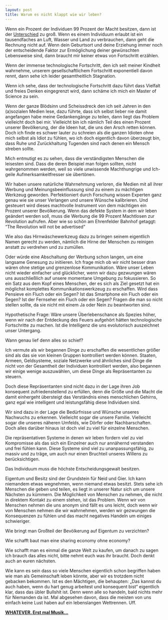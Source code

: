 ```yaml
---
layout: post
title: Warum es nicht klappt wie wir leben?
---
```


Wenn ein Prozent der Individuen 99 Prozent der Macht besitzen, dann ist der <a href="https://de.wikipedia.org/wiki/Verm%C3%B6gensverteilung" target="_blank">Unterschied</a> zu groß. Wenn es einem Individuum erlaubt ist ein tausendfaches an Luft, Wasser und Land zu verbrauchen, dann geht die Rechnung nicht auf. Wenn dein Geburtsort und deine Erziehung immer noch der entscheidende Faktor zur Ermöglichung deiner gewünschten Lebensweise sind, dann braucht mir keiner etwas von Fortschritt erzählen.

Wenn der immense technologische Fortschritt, den ich seit meiner Kindheit wahrnehme, unserem gesellschaftlichem Fortschritt exponentiell davon rennt, dann sehe ich leider gesamtheitlich Stagnation.

Wenn ich sehe, dass der technologische Fortschritt dazu führt dass Vielfalt und freies Denken eingegrenzt wird, dann schäme ich mich ein Master of Science zu sein.

Wenn der ganze Blödsinn und Scheissdreck den ich seit Jahren in den (a)sozialen Medien lese, dazu führte, dass ich selbst lieber nie damit angefangen habe meine Gedankengänge zu teilen, dann liegt das Problem vielleicht doch bei mir. Vielleicht bin ich nämlich Teil des einen Prozent unserer Bevölkerung, der die Ideen hat, die uns den Arsch retten können. Doch ich finde es schwer lauter zu schreien als die ganzen Idioten ohne mich selbst als Idiot zu fühlen, wo ich doch eigentlich davon überzeugt bin, dass Ruhe und Zurückhaltung Tugenden sind nach denen ein Mensch streben sollte.

Mich entmutigt es zu sehen, dass die verständigsten Menschen die leisesten sind. Dass die deren Beispiel man folgen sollten, nicht wahrgenommen werden, weil so viele unwissende Machthungrige und Ich-geile Aufmerksamkeitfresser sie übertönen.

Wir haben unsere natürliche Wahrnehmung verloren, die Medien mit all ihrer Werbung und Meinungsbeeinflussung sind zu einem zu mächtigen Werkzeug geworden. Perfektioniert durch Forschung wissen Experten ganz genau wie sie unser Verlangen und unsere  Wünsche kalibrieren. Und gesteuert wird dieses machtvolle Instrument von dem mächtigen ein Prozent unserer Bevölkerung. Wenn das defekte System in dem wir leben geändert werden soll, muss die Werbung die 99 Prozent Machtlosen zur Revolution aufrufen. Aber wie so schön am Ehrenfelder Bahnhof getaggt: “The Revolution will not be advertised”

Wie also das Hirnwäschewerkzeug dazu zu bringen seinem eigentlich Namen gerecht zu werden, nämlich die Hirne der Menschen zu reinigen anstatt zu verdrehen und zu zumüllen.

Oder würde eine Abschaltung der Werbung schon langen, um eine langsame Genesung zu initiieren. Ich frage mich ob wir nicht besser dran wären ohne stetige und grenzenlose Kommunikation. Wäre unser Leben nicht wieder einfacher und glücklicher, wenn wir dazu gezwungen wären uns ausschließlich auf unsere momentane Umgebung zu fokussieren. So ein Satz aus dem Kopf eines Menschen, der es sich als Ziel gesetzt hat ein möglichst komplettes Kommunikationswerkzeug zu erschaffen. Wird dass Pensieve ein Fluch oder ein Segen? Ist das Smartphone ein Fluch oder ein Segen? Ist der Fernseher ein Fluch oder ein Segen? Fragen die man so nicht stellen sollte, da sie nicht mit einem Ja oder Nein zu beantworten sind.

Hypothetische Frage: Wäre unsere Überlebenschance als Spezies höher, wenn wir nach der Entdeckung des Feuers aufgehört hätten technologische Fortschritte zu machen. Ist die Intelligenz die uns evolutorisch auszeichnet unser Untergang.

Wann genau lief denn alles so schief?

Ich vermute als wir begannen Dinge zu erschaffen die wesentlichen größer sind als das sie von kleinen Gruppen kontrolliert werden können. Staaten, Armeen, Geldsysteme, soziale Netzwerke und ähnliches sind Dinge die nicht von der Gesamtheit der Individuen kontrolliert werden, also begannen wir einige wenige auszuwählen, um diese Dinge als Repräsentanten zu steuern.

Doch diese Repräsentanten sind nicht dazu in der Lage ihren Job konsequent zufriedenstellend zu erfüllen, denn die Größe und die Macht die damit einhergeht übersteigt das Verständnis eines menschlichen Gehirns, ganz egal wie intelligent und leistungsfähig diese Individuen sind.

Wir sind dazu in der Lage die Bedürfnisse und Wünsche unseres Nachwuchs zu erkennen. Vielleicht sogar die unsere Familie. Vielleicht sogar die unseres näheren Umfelds, wie Dörfer oder Nachbarschaften. Doch alles darüber hinaus ist doch viel zu viel für einzelne Menschen.

Die repräsentativen Systeme in denen wir leben fordern viel zu viel Kompromisse als das sich ein Einzelner auch nur annähernd verstanden und frei fühlen kann. Diese Systeme sind viel zu unanpassungsfähig, zu massiv und zu träge, um auch nur einen Bruchteil unseres Willens zu berücksichtigen.

Das Individuum muss die höchste Entscheidungsgewalt besitzen.

Eigentum und Besitz sind der Grundstein für Neid und Gier. Ich kann niemandem etwas wegnehmen, wenn niemand etwas besitzt. Stets sehe ich Menschen die geben und teilen, es liegt in unserer Natur sich um unsere Nächsten zu kümmern. Die Möglichkeit von Menschen zu nehmen, die nicht in direktem Kontakt zu einem stehen, ist das Problem. Wenn wir von Menschen nehmen die uns anonym sind fällt es uns leicht, doch wenn wir von Menschen nehmen die wir wahrnehmen, werden wir gezwungen die Konsequenzen zu fühlen und das macht negatives Handeln um einiges schwieriger.

Wie bringt man Großteil der Bevölkerung auf Eigentum zu verzichten?

Wie schafft baut man eine sharing economy ohne economy?

Wie schafft man es einmal die ganze Welt zu kaufen, um danach zu sagen ich brauch das alles nicht, bitte nehmt euch was ihr braucht. Doch denkt auch an euren nächsten.

Wie kann es sein dass so viele Menschen eigentlich schon begriffen haben wie man als Gemeinschaft leben könnte, aber wir es trotzdem nicht gebacken bekommen. Ist es den Mächtigen, die behaupten: „Das kannst du auch haben, wenn du hart genug arbeitest und konsequent bist“ eigentlich klar, dass das übler Bullshit ist. Denn wenn alle so handeln, bald nichts mehr für Niemanden da ist. Mal abgesehen davon, dass die meisten von uns einfach keine Lust haben auf ein lebenslangen Wettrennen. Uff.

**[WHATEVER. Erst mal Musik...](https://www.youtube.com/watch?v=9BhXsA2IOS0)**